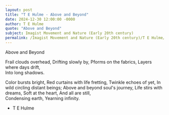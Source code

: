 ```yaml
---
layout: post
title: "T E Hulme - Above and Beyond"
date: 2024-12-30 12:00:00 -0000
author: T E Hulme
quote: "Above and Beyond"
subject: Imagist Movement and Nature (Early 20th century)
permalink: /Imagist Movement and Nature (Early 20th century)/T E Hulme/T E Hulme - Above and Beyond
---
```


Above and Beyond

Frail clouds overhead,
Drifting slowly by,
Pforms on the fabrics,
Layers where days drift,  
Into long shadows.

Color bursts bright,
Red curtains with life fretting,
Twinkle echoes of yet,
In wild circling distant beings;
Above and beyond soul's journey,
Life stirs with dreams,
Soft at the heart,
And all are still,  
Condensing earth,
Yearning infinity.

- T E Hulme
